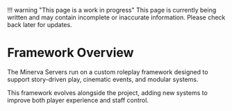 !!! warning "This page is a work in progress"
    This page is currently being written and may contain incomplete or inaccurate information. Please check back later for updates.

# Framework Overview

The Minerva Servers run on a custom roleplay framework designed to support story-driven play, cinematic events, and modular systems.

This framework evolves alongside the project, adding new systems to improve both player experience and staff control.
